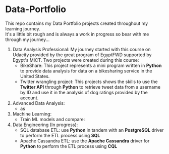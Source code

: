 # Data-Portfolio
This repo contains my Data Portfolio projects created throughout my learning journey.  
It's a little bit rough and is always a work in progress so bear with me through my journey...  
  
1. Data Analysis Professional:
  My journey started with this course on Udacity provided by the great program of EgyptFWD supported by Egypt's MICT.
  Two projects were created during this course:
    * BikeShare: This project represents a mini program written in **Python** to provide data analysis for data on a bikesharing service in the United States.
    * Twitter wrangling project: This projects shows the skills to use the **Twitter API** through **Python** to retrieve tweet data from a username by ID and use it in the analysis of dog ratings provided by the account. 
2. Advanced Data Analysis:
    * as
3. Machine Learning:
    * Train ML models and compare:
4. Data Engineering (In progress):
    * SQL database ETL: use **Python** in tandem with an **PostgreSQL** driver to perform the ETL process using **SQL** 
    * Apache Cassandra ETL: use the **Apache Cassandra** driver for **Python** to perform the ETL process using **CQL** 
